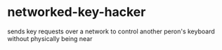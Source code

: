 # networked-key-hacker
sends key requests over a network to control another peron's keyboard without physically being near
